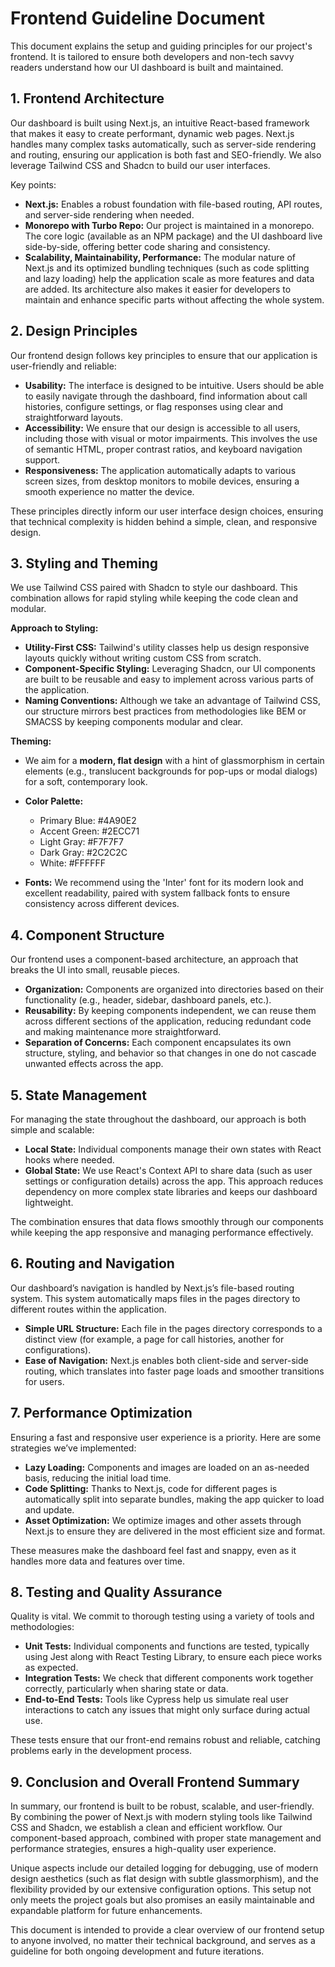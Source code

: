 # Frontend Guideline Document

This document explains the setup and guiding principles for our project's frontend. It is tailored to ensure both developers and non-tech savvy readers understand how our UI dashboard is built and maintained.

## 1. Frontend Architecture

Our dashboard is built using Next.js, an intuitive React-based framework that makes it easy to create performant, dynamic web pages. Next.js handles many complex tasks automatically, such as server-side rendering and routing, ensuring our application is both fast and SEO-friendly. We also leverage Tailwind CSS and Shadcn to build our user interfaces.

Key points:

- **Next.js:** Enables a robust foundation with file-based routing, API routes, and server-side rendering when needed.
- **Monorepo with Turbo Repo:** Our project is maintained in a monorepo. The core logic (available as an NPM package) and the UI dashboard live side-by-side, offering better code sharing and consistency.
- **Scalability, Maintainability, Performance:** The modular nature of Next.js and its optimized bundling techniques (such as code splitting and lazy loading) help the application scale as more features and data are added. Its architecture also makes it easier for developers to maintain and enhance specific parts without affecting the whole system.

## 2. Design Principles

Our frontend design follows key principles to ensure that our application is user-friendly and reliable:

- **Usability:** The interface is designed to be intuitive. Users should be able to easily navigate through the dashboard, find information about call histories, configure settings, or flag responses using clear and straightforward layouts.
- **Accessibility:** We ensure that our design is accessible to all users, including those with visual or motor impairments. This involves the use of semantic HTML, proper contrast ratios, and keyboard navigation support.
- **Responsiveness:** The application automatically adapts to various screen sizes, from desktop monitors to mobile devices, ensuring a smooth experience no matter the device.

These principles directly inform our user interface design choices, ensuring that technical complexity is hidden behind a simple, clean, and responsive design.

## 3. Styling and Theming

We use Tailwind CSS paired with Shadcn to style our dashboard. This combination allows for rapid styling while keeping the code clean and modular.

**Approach to Styling:**

- **Utility-First CSS:** Tailwind's utility classes help us design responsive layouts quickly without writing custom CSS from scratch.
- **Component-Specific Styling:** Leveraging Shadcn, our UI components are built to be reusable and easy to implement across various parts of the application.
- **Naming Conventions:** Although we take an advantage of Tailwind CSS, our structure mirrors best practices from methodologies like BEM or SMACSS by keeping components modular and clear.

**Theming:**

- We aim for a **modern, flat design** with a hint of glassmorphism in certain elements (e.g., translucent backgrounds for pop-ups or modal dialogs) for a soft, contemporary look.
- **Color Palette:**

  - Primary Blue: #4A90E2
  - Accent Green: #2ECC71
  - Light Gray: #F7F7F7
  - Dark Gray: #2C2C2C
  - White: #FFFFFF

- **Fonts:** We recommend using the 'Inter' font for its modern look and excellent readability, paired with system fallback fonts to ensure consistency across different devices.

## 4. Component Structure

Our frontend uses a component-based architecture, an approach that breaks the UI into small, reusable pieces.

- **Organization:** Components are organized into directories based on their functionality (e.g., header, sidebar, dashboard panels, etc.).
- **Reusability:** By keeping components independent, we can reuse them across different sections of the application, reducing redundant code and making maintenance more straightforward.
- **Separation of Concerns:** Each component encapsulates its own structure, styling, and behavior so that changes in one do not cascade unwanted effects across the app.

## 5. State Management

For managing the state throughout the dashboard, our approach is both simple and scalable:

- **Local State:** Individual components manage their own states with React hooks where needed.
- **Global State:** We use React's Context API to share data (such as user settings or configuration details) across the app. This approach reduces dependency on more complex state libraries and keeps our dashboard lightweight.

The combination ensures that data flows smoothly through our components while keeping the app responsive and managing performance effectively.

## 6. Routing and Navigation

Our dashboard’s navigation is handled by Next.js’s file-based routing system. This system automatically maps files in the pages directory to different routes within the application.

- **Simple URL Structure:** Each file in the pages directory corresponds to a distinct view (for example, a page for call histories, another for configurations).
- **Ease of Navigation:** Next.js enables both client-side and server-side routing, which translates into faster page loads and smoother transitions for users.

## 7. Performance Optimization

Ensuring a fast and responsive user experience is a priority. Here are some strategies we’ve implemented:

- **Lazy Loading:** Components and images are loaded on an as-needed basis, reducing the initial load time.
- **Code Splitting:** Thanks to Next.js, code for different pages is automatically split into separate bundles, making the app quicker to load and update.
- **Asset Optimization:** We optimize images and other assets through Next.js to ensure they are delivered in the most efficient size and format.

These measures make the dashboard feel fast and snappy, even as it handles more data and features over time.

## 8. Testing and Quality Assurance

Quality is vital. We commit to thorough testing using a variety of tools and methodologies:

- **Unit Tests:** Individual components and functions are tested, typically using Jest along with React Testing Library, to ensure each piece works as expected.
- **Integration Tests:** We check that different components work together correctly, particularly when sharing state or data.
- **End-to-End Tests:** Tools like Cypress help us simulate real user interactions to catch any issues that might only surface during actual use.

These tests ensure that our front-end remains robust and reliable, catching problems early in the development process.

## 9. Conclusion and Overall Frontend Summary

In summary, our frontend is built to be robust, scalable, and user-friendly. By combining the power of Next.js with modern styling tools like Tailwind CSS and Shadcn, we establish a clean and efficient workflow. Our component-based approach, combined with proper state management and performance strategies, ensures a high-quality user experience.

Unique aspects include our detailed logging for debugging, use of modern design aesthetics (such as flat design with subtle glassmorphism), and the flexibility provided by our extensive configuration options. This setup not only meets the project goals but also promises an easily maintainable and expandable platform for future enhancements.

This document is intended to provide a clear overview of our frontend setup to anyone involved, no matter their technical background, and serves as a guideline for both ongoing development and future iterations.
